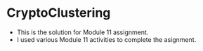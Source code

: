# CryptoClustering
- This is the solution for Module 11 assignment.
- I used various Module 11 activities to complete the asignment.